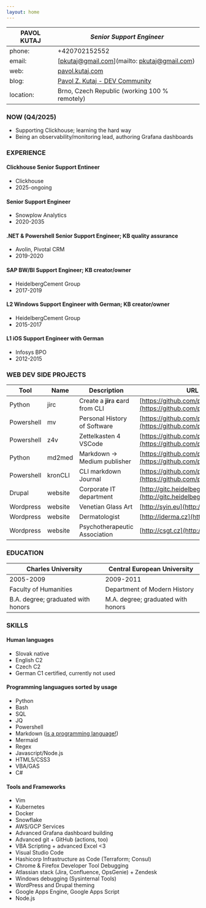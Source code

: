 ```yaml
---
layout: home
---
```


**PAVOL KUTAJ** | _Senior Support Engineer_
----------------|--------------------------------------------------------
phone:          | +420702152552
email:          | [pkutaj@gmail.com](mailto: pkutaj@gmail.com)
web:            | [pavol.kutaj.com](https://pavol.kutaj.com)
blog:           | [Pavol Z. Kutaj - DEV Community](https://dev.to/pkutaj)
location:       | Brno, Czech Republic (working 100 % remotely)

### NOW (Q4/2025)
* Supporting Clickhouse; learning the hard way
* Being an observability/monitoring lead, authoring Grafana dashboards

### EXPERIENCE
#### Clickhouse Senior Support Entineer
* Clickhouse
* 2025-ongoing

#### Senior Support Engineer
* Snowplow Analytics
* 2020-2035

#### .NET & Powershell Senior Support Engineer; KB quality assurance
* Avolin, Pivotal CRM
* 2019-2020
 
#### SAP BW/BI Support Engineer; KB creator/owner
* HeidelbergCement Group
* 2017-2019
  
#### L2 Windows Support Engineer with German; KB creator/owner 
* HeidelbergCement Group
* 2015-2017
  
#### L1 iOS Support Engineer with German
* Infosys BPO
* 2012-2015

### WEB DEV SIDE PROJECTS

Tool       | Name    | Description                         | URL
-----------|---------|-------------------------------------|-----------------------------------------------------------------------
Python     | jirc    | Create a **jir**a **c**ard from CLI | [https://github.com/pkutaj/jirc](https://github.com/pkutaj/jirc)
Powershell | mv      | Personal History of Software        | [https://github.com/pkutaj/mv](https://github.com/pkutaj/mv)
Powershell | z4v     | Zettelkasten 4 VSCode               | [https://github.com/pkutaj/z4v](https://github.com/pkutaj/z4v)
Python     | md2med  | Markdown → Medium publisher         | [https://github.com/pkutaj/md2med](https://github.com/pkutaj/md2med)
Powershell | kronCLI | CLI markdown Journal                | [https://github.com/pkutaj/kronCLI](https://github.com/pkutaj/kronCLI)
Drupal     | website | Corporate IT department             | [http://gitc.heidelbegcement.com](http://gitc.heidelbegcement.com)
Wordpress  | website | Venetian Glass Art                  | [http://syin.eu](http://syin.eu)
Wordpress  | website | Dermatologist                       | [http://iderma.cz](http://iderma.cz)
Wordpress  | website | Psychotherapeutic Association       | [http://csgt.cz](http://csgt.cz)

### EDUCATION 

Charles University                 | Central European University
-----------------------------------|-----------------------------------
2005-2009                          | 2009-2011
Faculty of Humanities              | Department of Modern History
B.A. degree; graduated with honors | M.A. degree; graduated with honors

### SKILLS
#### Human languages
* Slovak native 
* English C2
* Czech C2
* German C1 certified, currently not used
 
#### Programming languagues sorted by usage
* Python
* Bash
* SQL
* JQ
* Powershell
* Markdown ([is a programming language!](https://dev.to/dendron/vscode-markdown-edition-e73))
* Mermaid
* Regex 
* Javascript/Node.js
* HTML5/CSS3 
* VBA/GAS 
* C# 

#### Tools and Frameworks
* Vim
* Kubernetes
* Docker
* Snowflake
* AWS/GCP Services
* Advanced Grafana dashboard building
* Advanced git + GitHub (actions, too)
* VBA Scripting + advanced Excel <3
* Visual Studio Code
* Hashicorp Infrastructure as Code (Terraform; Consul)
* Chrome & Firefox Developer Tool Debugging
* Atlassian stack (Jira, Confluence, OpsGenie) + Zendesk
* Windows debugging (Sysinternal Tools)
* WordPress and Drupal theming
* Google Apps Engine, Google Apps Script
* Node.js
 
 
